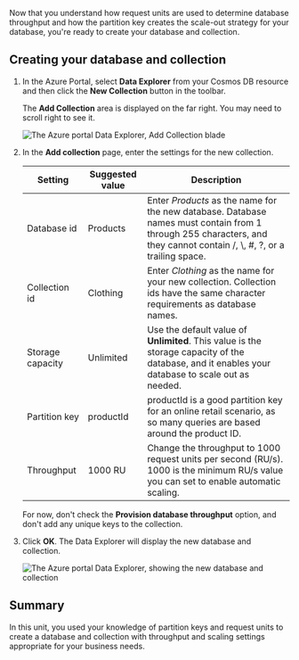 Now that you understand how request units are used to determine database throughput and how the partition key creates the scale-out strategy for your database, you're ready to create your database and collection.

## Creating your database and collection

1. In the Azure Portal, select **Data Explorer** from your Cosmos DB resource and then click the **New Collection** button in the toolbar.
    
    The **Add Collection** area is displayed on the far right. You may need to scroll right to see it.

    ![The Azure portal Data Explorer, Add Collection blade](../media-draft/5-azure-cosmosdb-data-explorer.png)

1. In the **Add collection** page, enter the settings for the new collection.

    Setting | Suggested value | Description
    --------|-----------------|-------------
    Database id      | Products         | Enter *Products* as the name for the new database. Database names must contain from 1 through 255 characters, and they cannot contain /, \\, #, ?, or a trailing space.
    Collection id    | Clothing  | Enter *Clothing* as the name for your new collection. Collection ids have the same character requirements as database names.
    Storage capacity | Unlimited     | Use the default value of **Unlimited**. This value is the storage capacity of the database, and it enables your database to scale out as needed.
    Partition key    | productId        | productId is a good partition key for an online retail scenario, as so many queries are based around the product ID.
    Throughput       |1000 RU        | Change the throughput to 1000 request units per second (RU/s). 1000 is the minimum RU/s value you can set to enable automatic scaling.
    
    For now, don't check the **Provision database throughput** option, and don't add any unique keys to the collection.
    
1. Click **OK**. The Data Explorer will display the new database and collection.

    ![The Azure portal Data Explorer, showing the new database and collection](../media-draft/5-azure-cosmos-db-new-collection.png)

## Summary

In this unit, you used your knowledge of partition keys and request units to create a database and collection with throughput and scaling settings appropriate for your business needs.